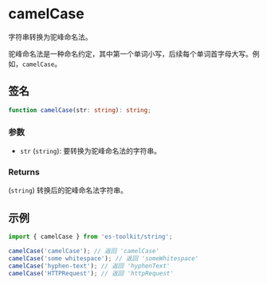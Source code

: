 # camelCase

字符串转换为驼峰命名法。

驼峰命名法是一种命名约定，其中第一个单词小写，后续每个单词首字母大写。例如，`camelCase`。

## 签名

```typescript
function camelCase(str: string): string;
```

### 参数

- `str` (`string`): 要转换为驼峰命名法的字符串。

### Returns

(`string`) 转换后的驼峰命名法字符串。

## 示例

```typescript
import { camelCase } from 'es-toolkit/string';

camelCase('camelCase'); // 返回 'camelCase'
camelCase('some whitespace'); // 返回 'someWhitespace'
camelCase('hyphen-text'); // 返回 'hyphenText'
camelCase('HTTPRequest'); // 返回 'httpRequest'
```
